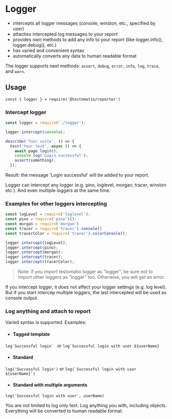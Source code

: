 # Logger
- intercepts all logger messages (console, winston, etc., specified by user)
- attaches intercepted log messages to your report
- provides own methods to add any info to your report (like logger.info(), logger.debug(), etc.)
- has varied and convenient syntax
- automatically converts any data to human readable format

The logger supports next methods: `assert`, `debug`, `error`, `info`, `log`, `trace`, and `warn`.

## Usage
```const { logger } = require('@testomatio/reporter')```


### Intercept logger
```javascript
const logger = require('./logger');

logger.intercept(console);

describe('Your suite', () => {
  test('Your test', async () => {
    await page.login();
    console.log('Login successful');
    assert(something);
  });
```
Result: the message 'Login successful' will be added to your report.

Logger can intercept any logger (e.g. pino, loglevel, morgan, tracer, winston etc.). And even multiple loggers at the same time.

### Examples for other loggers intercepting
```javascript
const logLevel = require('loglevel');
const pino = require('pino')();
const morgan = require('morgan')
const tracer = require('tracer').console()
const tracerColor = require('tracer').colorConsole();

logger.intercept(logLevel);
logger.intercept(pino);
logger.intercept(morgan);
logger.intercept(tracer);
logger.intercept(tracerColor);
```

> Note: if you import testomatio logger as "logger", be sure not to import other loggers as "logger" too. Otherwise, you will get an error.

If you intercept logger, it does not affect your logger settings (e.g. log level). But if you start intercep multiple loggers, the last intercepted will be used as console output.

### Log anything and attach to report 
Varied syntax is supported.
Examples:
- #### Tagged template
```log`Successful login` ```
or
```log`Successful login with user ${userName}```
- #### Standard
```log('Successful login')```
or
```log(`Successful login with user ${userName}`)```
- #### Standard with multiple arguments
```log('Successful login with user', userName)```

You are not limited to log only text. Log anything you with, including objects. Everything will be converted to human readable format.
